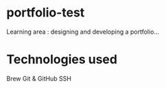 # portfolio-test
Learning area : designing and developing a portfolio...


# Technologies used

Brew
Git & GitHub
SSH
